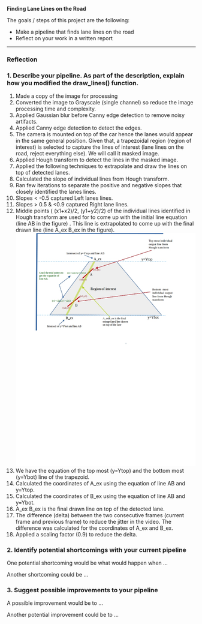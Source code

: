 
**Finding Lane Lines on the Road**

The goals / steps of this project are the following:
* Make a pipeline that finds lane lines on the road
* Reflect on your work in a written report


[//]: # (Image References)

[image1]: ./examples/grayscale.jpg "Grayscale"

---

### Reflection

### 1. Describe your pipeline. As part of the description, explain how you modified the draw_lines() function.

1. Made a copy of the image for processing
2. Converted the image to Grayscale (single channel) so reduce the image processing time and complexity.
3. Applied Gaussian blur before Canny edge detection to remove noisy artifacts.
4. Applied Canny edge detection to detect the edges.
5. The camera is mounted on top of the car hence the lanes would appear in the same general position. Given that, a trapezoidal region (region of interest) is selected to capture the lines of interest (lane lines on the road, reject everything else). We will call it masked image.
6. Applied Hough transform to detect the lines in the masked image. 
7. Applied the following techniques to extrapolate and draw the lines on top of detected lanes.
8. Calculated the slope of individual lines from Hough transform.
9. Ran few iterations to separate the positive and negative slopes that closely identified the lanes lines. 
10.  Slopes < -0.5 captured Left lanes lines. 
11.  Slopes > 0.5 & <0.9 captured Right lane lines.
12.  Middle points ( (x1+x2)/2, (y1+y2)/2) of the individual lines identified in Hough transform are used for to come up with the initial line equation (line AB in the figure) . This line is extrapolated to come up with the final drawn line (line A_ex B_ex in the figure). 
![extrapolation](/Extrapolation.jpg)
13. We have the equation of the top most (y=Ytop) and the bottom most (y=Ybot) line of the trapezoid.
14. Calculated the coordinates of A_ex using the equation of line AB and y=Ytop.
15. Calculated the coordinates of B_ex using the equation of line AB and y=Ybot.
16. A_ex B_ex is the final drawn line on top of the detected lane. 
17. The difference (delta) between the two consecutive frames (current frame and previous frame) to reduce the jitter in the video. The difference was calculated for the coordinates of A_ex and B_ex.
18. Applied a scaling factor (0.9) to reduce the delta.


### 2. Identify potential shortcomings with your current pipeline


One potential shortcoming would be what would happen when ... 

Another shortcoming could be ...


### 3. Suggest possible improvements to your pipeline

A possible improvement would be to ...

Another potential improvement could be to ...
